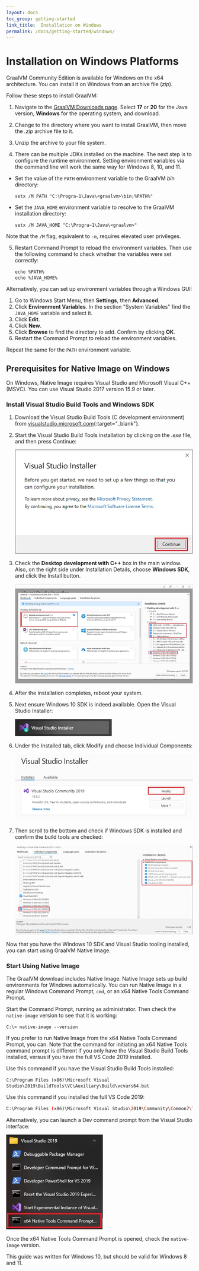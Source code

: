 ```yaml
---
layout: docs
toc_group: getting-started
link_title:  Installation on Windows
permalink: /docs/getting-started/windows/
---
```


# Installation on Windows Platforms

GraalVM Community Edition is available for Windows on the x64 architecture. 
You can install it on Windows from an archive file (_zip_).

Follow these steps to install GraalVM:

1. Navigate to the [GraalVM Downloads page](https://www.graalvm.org/downloads/). Select **17** or **20** for the Java version, **Windows** for the operating system, and download.

2. Change to the directory where you want to install GraalVM, then move the _.zip_ archive file to it.

3. Unzip the archive to your file system.

4. There can be multiple JDKs installed on the machine. The next step is to configure the runtime environment. Setting environment variables via the command line will work the same way for Windows 8, 10, and 11.
  - Set the value of the `PATH` environment variable to the GraalVM _bin_ directory:
    ```shell
    setx /M PATH "C:\Progra~1\Java\<graalvm>\bin;%PATH%"
    ```
  - Set the `JAVA_HOME` environment variable to resolve to the GraalVM installation directory:
    ```shell
    setx /M JAVA_HOME "C:\Progra~1\Java\<graalvm>"
    ```
  Note that the `/M` flag, equivalent to `-m`, requires elevated user privileges.

5. Restart Command Prompt to reload the environment variables. Then use the following command to check whether the variables were set correctly:
    ```shell
    echo %PATH%
    echo %JAVA_HOME%
    ```

Alternatively, you can set up environment variables through a Windows GUI:

1. Go to Windows Start Menu, then **Settings**, then **Advanced**.
2. Click **Environment Variables**. In the section "System Variables" find the `JAVA_HOME` variable and select it.
3. Click **Edit**.
4. Click **New**.
5. Click **Browse** to find the directory to add. Confirm by clicking **OK**.
6. Restart the Command Prompt to reload the environment variables.

Repeat the same for the `PATH` environment variable.

## Prerequisites for Native Image on Windows

On Windows, Native Image requires Visual Studio and Microsoft Visual C++(MSVC). 
You can use Visual Studio 2017 version 15.9 or later.

### Install Visual Studio Build Tools and Windows SDK

1. Download the Visual Studio Build Tools (C development environment) from [visualstudio.microsoft.com](https://visualstudio.microsoft.com/thank-you-downloading-visual-studio/?sku=BuildTools&rel=16){:target="_blank"}.

2. Start the Visual Studio Build Tools installation by clicking on the _.exe_ file, and then press Continue:

    ![Install Visual Studio Build Tools](../img/visual_studio_installer.png)

3. Check the **Desktop development with C++** box in the main window. Also, on the right side under Installation Details, choose **Windows SDK**, and click the Install button.

    ![Select Desktop development with C++](../img/desktop_development_with_C.png)

4. After the installation completes, reboot your system.

5. Next ensure Windows 10 SDK is indeed available. Open the Visual Studio Installer:

    ![Open the Visual Studio Installer](../img/open_vs_installer.png)

6. Under the Installed tab, click Modify and choose Individual Components:

    ![Visual Studio Installed Components](../img/visual-studio-installed-components.png)

7. Then scroll to the bottom and check if Windows SDK is installed and confirm the build tools are checked:
  
    ![Windows 10 SDK Installed](../img/windows-10-installed.png)

Now that you have the Windows 10 SDK and Visual Studio tooling installed, you can start using GraalVM Native Image.

### Start Using Native Image

The GraalVM download includes Native Image.
Native Image sets up build environments for Windows automatically. 
You can run Native Image in a regular Windows Command Prompt, `cmd`, or an x64 Native Tools Command Prompt.

Start the Command Prompt, running as administrator. 
Then check the `native-image` version to see that it is working:
```shell
C:\> native-image --version
```

If you prefer to run Native Image from the x64 Native Tools Command Prompt, you can.
Note that the command for initiating an x64 Native Tools command prompt is different if you only have the Visual Studio Build Tools installed, versus if you have the full VS Code 2019 installed.

Use this command if you have the Visual Studio Build Tools installed:

```shell
C:\Program Files (x86)\Microsoft Visual Studio\2019\BuildTools\VC\Auxiliary\Build\vcvars64.bat
```

Use this command if you installed the full VS Code 2019:
```bash
C:\Program Files (x86)\Microsoft Visual Studio\2019\Community\Common7\Tools\vcvars64.bat
```

Alternatively, you can launch a Dev command prompt from the Visual Studio interface:

  ![Launch a Dev command prompt](../img/launch_dev_command_prompt.png)

Once the x64 Native Tools Command Prompt is opened, check the `native-image` version. 

This guide was written for Windows 10, but should be valid for Windows 8 and 11.